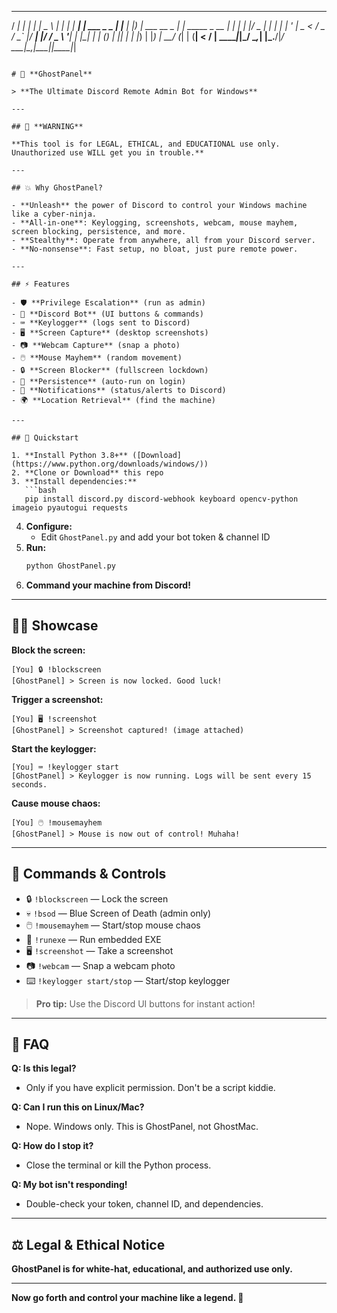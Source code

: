    _____ _               _     ____                  _
  / ____| |             | |   |  _ \                | |
 | |  __| | ___  _   _  | |__ | |_) | ___  __ _  ___| | _____ _ __
 | | |_ | |/ _ \| | | | | '_ \|  _ < / _ \/ _` |/ __| |/ / _ \ '__|
 | |__| | | (_) | |_| | | |_) | |_) |  __/ (_| | (__|   <  __/ |
  \_____|_|\___/ \__,_| |_.__/|____/ \___|\__,_|\___|_|\_\___|_|
```

# 👻 **GhostPanel**

> **The Ultimate Discord Remote Admin Bot for Windows**

---

## 🚨 **WARNING**

**This tool is for LEGAL, ETHICAL, and EDUCATIONAL use only. Unauthorized use WILL get you in trouble.**

---

## 💥 Why GhostPanel?

- **Unleash** the power of Discord to control your Windows machine like a cyber-ninja.
- **All-in-one**: Keylogging, screenshots, webcam, mouse mayhem, screen blocking, persistence, and more.
- **Stealthy**: Operate from anywhere, all from your Discord server.
- **No-nonsense**: Fast setup, no bloat, just pure remote power.

---

## ⚡ Features

- 🛡️ **Privilege Escalation** (run as admin)
- 🤖 **Discord Bot** (UI buttons & commands)
- ⌨️ **Keylogger** (logs sent to Discord)
- 🖥️ **Screen Capture** (desktop screenshots)
- 📷 **Webcam Capture** (snap a photo)
- 🖱️ **Mouse Mayhem** (random movement)
- 🔒 **Screen Blocker** (fullscreen lockdown)
- 📌 **Persistence** (auto-run on login)
- 🔔 **Notifications** (status/alerts to Discord)
- 🌍 **Location Retrieval** (find the machine)

---

## 🚀 Quickstart

1. **Install Python 3.8+** ([Download](https://www.python.org/downloads/windows/))
2. **Clone or Download** this repo
3. **Install dependencies:**
   ```bash
   pip install discord.py discord-webhook keyboard opencv-python imageio pyautogui requests
   ```
4. **Configure:**
   - Edit `GhostPanel.py` and add your bot token & channel ID
5. **Run:**
   ```bash
   python GhostPanel.py
   ```
6. **Command your machine from Discord!**

---

## 🏴‍☠️ Showcase

**Block the screen:**
```text
[You] 🔒 !blockscreen
[GhostPanel] > Screen is now locked. Good luck!
```

**Trigger a screenshot:**
```text
[You] 🖥️ !screenshot
[GhostPanel] > Screenshot captured! (image attached)
```

**Start the keylogger:**
```text
[You] ⌨️ !keylogger start
[GhostPanel] > Keylogger is now running. Logs will be sent every 15 seconds.
```

**Cause mouse chaos:**
```text
[You] 🖱️ !mousemayhem
[GhostPanel] > Mouse is now out of control! Muhaha!
```

---

## 🦾 Commands & Controls

- 🔒 `!blockscreen` — Lock the screen
- 💀 `!bsod` — Blue Screen of Death (admin only)
- 🖱️ `!mousemayhem` — Start/stop mouse chaos
- 🦠 `!runexe` — Run embedded EXE
- 🖥️ `!screenshot` — Take a screenshot
- 📷 `!webcam` — Snap a webcam photo
- ⌨️ `!keylogger start/stop` — Start/stop keylogger

> **Pro tip:** Use the Discord UI buttons for instant action!

---

## 🧠 FAQ

**Q: Is this legal?**
- Only if you have explicit permission. Don't be a script kiddie.

**Q: Can I run this on Linux/Mac?**
- Nope. Windows only. This is GhostPanel, not GhostMac.

**Q: How do I stop it?**
- Close the terminal or kill the Python process.

**Q: My bot isn't responding!**
- Double-check your token, channel ID, and dependencies.

---

## ⚖️ Legal & Ethical Notice

**GhostPanel is for white-hat, educational, and authorized use only.**

---

**Now go forth and control your machine like a legend. 👻**
